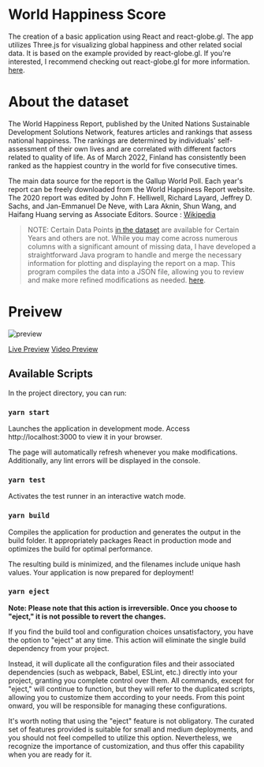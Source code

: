 # World Happiness Score
The creation of a basic application using React and react-globe.gl. The app utilizes Three.js for visualizing global happiness and other related social data. It is based on the example provided by react-globe.gl. If you're interested, I recommend checking out react-globe.gl for more information. [here](https://github.com/vasturiano/react-globe.gl).

# About the dataset
The World Happiness Report, published by the United Nations Sustainable Development Solutions Network, features articles and rankings that assess national happiness. The rankings are determined by individuals' self-assessment of their own lives and are correlated with different factors related to quality of life. As of March 2022, Finland has consistently been ranked as the happiest country in the world for five consecutive times.

The main data source for the report is the Gallup World Poll. Each year's report can be freely downloaded from the World Happiness Report website. The 2020 report was edited by John F. Helliwell, Richard Layard, Jeffrey D. Sachs, and Jan-Emmanuel De Neve, with Lara Aknin, Shun Wang, and Haifang Huang serving as Associate Editors. Source : [Wikipedia](https://en.wikipedia.org/wiki/World_Happiness_Report)

>NOTE: Certain Data Points [in the dataset](https://www.kaggle.com/datasets/shivkumarganesh/world-happiness-report-20152022) are available for Certain Years and others are not. While you may come across numerous columns with a significant amount of missing data, I have developed a straightforward Java program to handle and merge the necessary information for plotting and displaying the report on a map. This program compiles the data into a JSON file, allowing you to review and make more refined modifications as needed. [here](https://github.com/YohannesTz/JavaDataManuplater.git).

# Preivew
![preview](/globe-preview.png)

[Live Preview](https://world-happines-score.netlify.app/) [Video Preview](https://youtu.be/4gncZzITIiY)

## Available Scripts

In the project directory, you can run:

### `yarn start`

Launches the application in development mode.
Access http://localhost:3000 to view it in your browser.

The page will automatically refresh whenever you make modifications.
Additionally, any lint errors will be displayed in the console.

### `yarn test`

Activates the test runner in an interactive watch mode.


### `yarn build`

Compiles the application for production and generates the output in the build folder.
It appropriately packages React in production mode and optimizes the build for optimal performance.

The resulting build is minimized, and the filenames include unique hash values.
Your application is now prepared for deployment!

### `yarn eject`

**Note: Please note that this action is irreversible. Once you choose to "eject," it is not possible to revert the changes.**

If you find the build tool and configuration choices unsatisfactory, you have the option to "eject" at any time. This action will eliminate the single build dependency from your project.

Instead, it will duplicate all the configuration files and their associated dependencies (such as webpack, Babel, ESLint, etc.) directly into your project, granting you complete control over them. All commands, except for "eject," will continue to function, but they will refer to the duplicated scripts, allowing you to customize them according to your needs. From this point onward, you will be responsible for managing these configurations.

It's worth noting that using the "eject" feature is not obligatory. The curated set of features provided is suitable for small and medium deployments, and you should not feel compelled to utilize this option. Nevertheless, we recognize the importance of customization, and thus offer this capability when you are ready for it.
